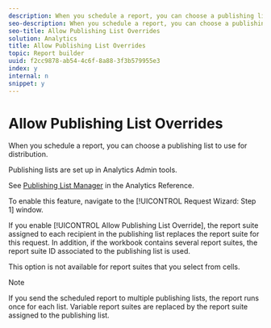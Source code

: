 ```yaml
---
description: When you schedule a report, you can choose a publishing list to use for distribution.
seo-description: When you schedule a report, you can choose a publishing list to use for distribution.
seo-title: Allow Publishing List Overrides
solution: Analytics
title: Allow Publishing List Overrides
topic: Report builder
uuid: f2cc9878-ab54-4c6f-8a88-3f3b579955e3
index: y
internal: n
snippet: y
---
```


# Allow Publishing List Overrides

When you schedule a report, you can choose a publishing list to use for distribution.

Publishing lists are set up in Analytics Admin tools.

See [Publishing List Manager](http://marketing.adobe.com/resources/help/en_US/reference/index.html?f=publishing_list) in the Analytics Reference.

To enable this feature, navigate to the [!UICONTROL Request Wizard: Step 1] window.

If you enable [!UICONTROL Allow Publishing List Override], the report suite assigned to each recipient in the publishing list replaces the report suite for this request. In addition, if the workbook contains several report suites, the report suite ID associated to the publishing list is used.

This option is not available for report suites that you select from cells.

>[!NOTE]
>
>If you send the scheduled report to multiple publishing lists, the report runs once for each list. Variable report suites are replaced by the report suite assigned to the publishing list.


